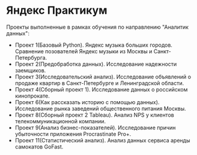 # Яндекс Практикум
Проекты выполненные в рамках обучения по направлению "Аналитик данных":
- Проект 1(Базовый Python). Яндекс музыка больших городов. Сравнение позователей Яндекс музыки из Москвы и Санкт-Петербурга.
- Проект 2(Предобработка данных). Исследование надежности заемщиков.
- Проект 3(Исследовательский анализ). Исследование объявлений о продаже квартир в Санкт-Петербурге и Ленинградской области.
- Проект 4(Сборный проект 1). Исследование данных о российском кинопрокате.
- Проект 6(Как рассказать историю с помощью данных). Исследование рынка заведений общественного питания Москвы.
- Проект 8(Сборный проект 2 Tableau). Анализ NPS у клиентов телекоммуникационной компании.
- Проект 9(Анализ бизнес-показателей). Исследование причин убыточности приложения Procrastinate Pro+.
- Проект 11(Статистический анализ). Анализ данных сервиса аренды самокатов GoFast.
